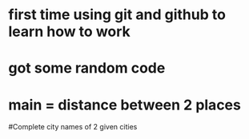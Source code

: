 # first time using git and github to learn how to work

# got some random code 

# main = distance between 2 places

#Complete city names of 2 given cities
